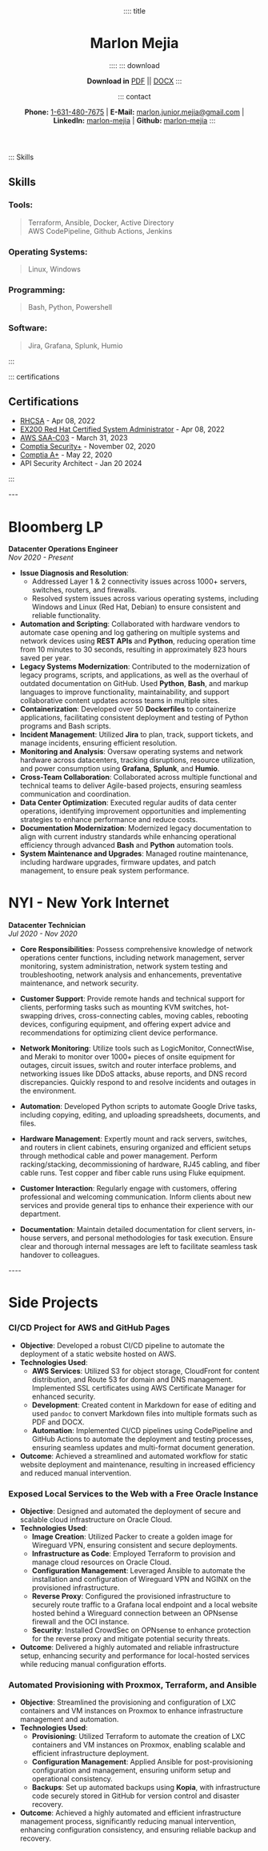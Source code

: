 <header>
:::: title

# Marlon Mejia
::::
::: download

**Download in** [PDF](resume.pdf) || [DOCX](resume.docx)
:::

::: contact

**Phone:** [1-631-480-7675](tel:1-631-480-7675) | **E-Mail:** <a href="mailto:marlon.junior.mejia@gmail.com">marlon.junior.mejia@gmail.com</a> | **LinkedIn:** [marlon-mejia](https://www.linkedin.com/in/marlon-mejia/) | **Github:** [marlon-mejia](https://github.com/MarlonJMejia)
:::
</header>

<aside>

::: Skills

# Skills

### Tools:

>Terraform, Ansible, Docker, Active Directory<br>
AWS CodePipeline, Github Actions, Jenkins

### Operating Systems:

>Linux, Windows

### Programming:

> Bash, Python, Powershell

### Software:

> Jira, Grafana, Splunk, Humio

:::

::: certifications

# Certifications

- [RHCSA](https://rhtapps.redhat.com/verify?certId=220-057-368) - Apr 08, 2022
- [EX200 Red Hat Certified System Administrator](https://rhtapps.redhat.com/verify?certId=220-057-368) - Apr 08, 2022
- [AWS SAA-C03](https://www.credly.com/badges/838a30cd-0701-4069-b4be-68fe22d6962a) - March 31, 2023
- [Comptia Security+](https://www.credly.com/badges/136d58c4-24d3-4487-aad5-c51e120a3e7f) - November 02, 2020
- [Comptia A+](https://www.credly.com/badges/89fca521-f3de-4c36-90f5-7552f9c4c26e) - May 22, 2020
- API Security Architect - Jan 20 2024

:::
</aside>
---

<main>

# Bloomberg LP 
**Datacenter Operations Engineer**  
*Nov 2020 - Present*

- **Issue Diagnosis and Resolution**:
  - Addressed Layer 1 & 2 connectivity issues across 1000+ servers, switches, routers, and firewalls.
  - Resolved system issues across various operating systems, including Windows and Linux (Red Hat, Debian) to ensure consistent and reliable functionality.
- **Automation and Scripting**: Collaborated with hardware vendors to automate case opening and log gathering on multiple systems and network devices using **REST APIs** and **Python**, reducing operation time from 10 minutes to 30 seconds, resulting in approximately 823 hours saved per year.
- **Legacy Systems Modernization**: Contributed to the modernization of legacy programs, scripts, and applications, as well as the overhaul of outdated documentation on GitHub. Used **Python**, **Bash**, and markup languages to improve functionality, maintainability, and support collaborative content updates across teams in multiple sites.
- **Containerization**: Developed over 50 **Dockerfiles** to containerize applications, facilitating consistent deployment and testing of Python programs and Bash scripts.
- **Incident Management**: Utilized **Jira** to plan, track, support tickets, and manage incidents, ensuring efficient resolution.
- **Monitoring and Analysis**: Oversaw operating systems and network hardware across datacenters, tracking disruptions, resource utilization, and power consumption using **Grafana**, **Splunk**, and **Humio**.
- **Cross-Team Collaboration**: Collaborated across multiple functional and technical teams to deliver Agile-based projects, ensuring seamless communication and coordination.
- **Data Center Optimization**: Executed regular audits of data center operations, identifying improvement opportunities and implementing strategies to enhance performance and reduce costs.
- **Documentation Modernization**: Modernized legacy documentation to align with current industry standards while enhancing operational efficiency through advanced **Bash** and **Python** automation tools.
- **System Maintenance and Upgrades**: Managed routine maintenance, including hardware upgrades, firmware updates, and patch management, to ensure peak system performance.

# NYI - New York Internet
**Datacenter Technician**  
*Jul 2020 - Nov 2020*

- **Core Responsibilities**: Possess comprehensive knowledge of network operations center functions, including network management, server monitoring, system administration, network system testing and troubleshooting, network analysis and enhancements, preventative maintenance, and network security.

- **Customer Support**: Provide remote hands and technical support for clients, performing tasks such as mounting KVM switches, hot-swapping drives, cross-connecting cables, moving cables, rebooting devices, configuring equipment, and offering expert advice and recommendations for optimizing client device performance.

- **Network Monitoring**: Utilize tools such as LogicMonitor, ConnectWise, and Meraki to monitor over 1000+ pieces of onsite equipment for outages, circuit issues, switch and router interface problems, and networking issues like DDoS attacks, abuse reports, and DNS record discrepancies. Quickly respond to and resolve incidents and outages in the environment.

- **Automation**: Developed Python scripts to automate Google Drive tasks, including copying, editing, and uploading spreadsheets, documents, and files.

- **Hardware Management**: Expertly mount and rack servers, switches, and routers in client cabinets, ensuring organized and efficient setups through methodical cable and power management. Perform racking/stacking, decommissioning of hardware, RJ45 cabling, and fiber cable runs. Test copper and fiber cable runs using Fluke equipment.

- **Customer Interaction**: Regularly engage with customers, offering professional and welcoming communication. Inform clients about new services and provide general tips to enhance their experience with our department.

- **Documentation**: Maintain detailed documentation for client servers, in-house servers, and personal methodologies for task execution. Ensure clear and thorough internal messages are left to facilitate seamless task handover to colleagues.


</main>
----

# Side Projects

### CI/CD Project for AWS and GitHub Pages

- **Objective**: Developed a robust CI/CD pipeline to automate the deployment of a static website hosted on AWS.
- **Technologies Used**:
  - **AWS Services**: Utilized S3 for object storage, CloudFront for content distribution, and Route 53 for domain and DNS management. Implemented SSL certificates using AWS Certificate Manager for enhanced security.
  - **Development**: Created content in Markdown for ease of editing and used `pandoc` to convert Markdown files into multiple formats such as PDF and DOCX.
  - **Automation**: Implemented CI/CD pipelines using CodePipeline and GitHub Actions to automate the deployment and testing processes, ensuring seamless updates and multi-format document generation.
- **Outcome**: Achieved a streamlined and automated workflow for static website deployment and maintenance, resulting in increased efficiency and reduced manual intervention.

### Exposed Local Services to the Web with a Free Oracle Instance

- **Objective**: Designed and automated the deployment of secure and scalable cloud infrastructure on Oracle Cloud.
- **Technologies Used**:
  - **Image Creation**: Utilized Packer to create a golden image for Wireguard VPN, ensuring consistent and secure deployments.
  - **Infrastructure as Code**: Employed Terraform to provision and manage cloud resources on Oracle Cloud.
  - **Configuration Management**: Leveraged Ansible to automate the installation and configuration of Wireguard VPN and NGINX on the provisioned infrastructure.
  - **Reverse Proxy**: Configured the provisioned infrastructure to securely route traffic to a Grafana local endpoint and a local website hosted behind a Wireguard connection between an OPNsense firewall and the OCI instance.
  - **Security**: Installed CrowdSec on OPNsense to enhance protection for the reverse proxy and mitigate potential security threats.
- **Outcome**: Delivered a highly automated and reliable infrastructure setup, enhancing security and performance for local-hosted services while reducing manual configuration efforts.

### Automated Provisioning with Proxmox, Terraform, and Ansible

- **Objective**: Streamlined the provisioning and configuration of LXC containers and VM instances on Proxmox to enhance infrastructure management and automation.
- **Technologies Used**:
  - **Provisioning**: Utilized Terraform to automate the creation of LXC containers and VM instances on Proxmox, enabling scalable and efficient infrastructure deployment.
  - **Configuration Management**: Applied Ansible for post-provisioning configuration and management, ensuring uniform setup and operational consistency.
  - **Backups**: Set up automated backups using **Kopia**, with infrastructure code securely stored in GitHub for version control and disaster recovery.
- **Outcome**: Achieved a highly automated and efficient infrastructure management process, significantly reducing manual intervention, enhancing configuration consistency, and ensuring reliable backup and recovery.

